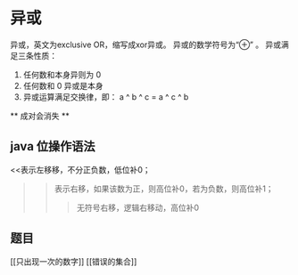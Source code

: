 # 异或
异或，英文为exclusive OR，缩写成xor异或。 异或的数学符号为“⊕” 。
异或满足三条性质：
1. 任何数和本身异则为 0
2. 任何数和 0 异或是本身
3. 异或运算满足交换律，即： a ^ b ^ c = a ^ c ^ b

** 成对会消失 **

## java 位操作语法
<<表示左移移，不分正负数，低位补0；　
>>表示右移，如果该数为正，则高位补0，若为负数，则高位补1；
>>> 无符号右移，逻辑右移动，高位补0


## 题目
[[只出现一次的数字]]
[[错误的集合]]